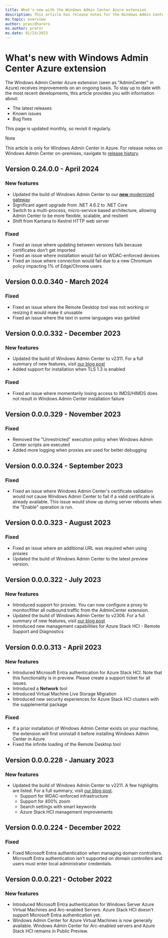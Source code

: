 ```yaml
---
title: What's new with the Windows Admin Center Azure extension
description: This article has release notes for the Windows Admin Center agent for Windows Admin Center in Azure.
ms.topic: overview
author: prasidharora
ms.author: praror
ms.date: 01/23/2023
---
```


# What's new with Windows Admin Center Azure extension

The Windows Admin Center Azure extension (seen as "AdminCenter" in Azure) receives improvements on an ongoing basis. To stay up to date with the most recent developments, this article provides you with information about:

- The latest releases
- Known issues
- Bug fixes

This page is updated monthly, so revisit it regularly.

> [!NOTE]
> This article is only for Windows Admin Center in Azure. For release notes on Windows Admin Center on-premises, navigate to [release history](/windows-server/manage/windows-admin-center/support/release-history).

## Version 0.24.0.0 - April 2024

### New features
- Updated the build of Windows Admin Center to our [**new** modernized gateway](https://aka.ms/WACModernizedGatewayDoc)
- Significant agent upgrade from .NET 4.6.2 to .NET Core
- Switch to a multi-process, micro-service based architecture, allowing Admin Center to be more flexible, scalable, and resilient
- Shift from Kantana to Kestrel HTTP web server

### Fixed
- Fixed an issue where updating between versions fails because certificates don't get imported
- Fixed an issue where installation would fail on WDAC-enforced devices
- Fixed an issue where connection would fail due to a new Chromium policy impacting 1% of Edge/Chrome users

## Version 0.0.0.340 - March 2024

### Fixed
- Fixed an issue where the Remote Desktop tool was not working or resizing it would make it unusable
- Fixed an issue where the text in some languages was garbled

## Version 0.0.0.332 - December 2023

### New features
- Updated the build of Windows Admin Center to v2311. For a full summary of new features, visit [our blog post](https://aka.ms/wac2311)
- Added support for installation when TLS 1.3 is enabled

### Fixed
- Fixed an issue where momentarily losing access to IMDS/HIMDS does not result in Windows Admin Center installation failure

## Version 0.0.0.329 - November 2023

### Fixed
- Removed the "Unrestricted" execution policy when Windows Admin Center scripts are executed
- Added more logging when proxies are used for better debugging

## Version 0.0.0.324 - September 2023

### Fixed
- Fixed an issue where Windows Admin Center's certificate validation would not cause Windows Admin Center to fail if a valid certificate is already available. This issue would show up during server reboots when the "Enable" operation is run.

## Version 0.0.0.323 - August 2023

### Fixed
- Fixed an issue where an additional URL was required when using proxies
- Updated the build of Windows Admin Center to the latest preview version.

## Version 0.0.0.322 - July 2023

### New features
- Introduced support for proxies. You can now configure a proxy to monitor/filter all outbound traffic from the AdminCenter extension.
- Updated the build of Windows Admin Center to v2306. For a full summary of new features, visit [our blog post](https://aka.ms/wac2306)
- Introduced new management capabilities for Azure Stack HCI - Remote Support and Diagnostics

## Version 0.0.0.313 - April 2023

### New features
- Introduced Microsoft Entra authentication for Azure Stack HCI. Note that this functionality is in preview. Please create a support ticket for all issues.
- Introduced a **Network** tool
- Introduced Virtual Machine Live Storage Migration
- Introduced new security experiences for Azure Stack HCI clusters with the supplemental package

### Fixed
- If a prior installation of Windows Admin Center exists on your machine, the extension will first uninstall it before installing Windows Admin Center in Azure
- Fixed the infinite loading of the Remote Desktop tool

## Version 0.0.0.228 - January 2023

### New features
- Updated the build of Windows Admin Center to v2211. A few highlights are listed. For a full summary, visit [our blog post](https://aka.ms/wac2211).
    - Support for WDAC-enforced infrastructure
    - Support for 400% zoom
    - Search settings with smart keywords
    - Azure Stack HCI management improvements

## Version 0.0.0.224 - December 2022

### Fixed

- Fixed Microsoft Entra authentication when managing domain controllers. Microsoft Entra authentication isn't supported on domain controllers and users must enter local administrator credentials.

## Version 0.0.0.221 - October 2022

### New features

- Introduced Microsoft Entra authentication for Windows Server Azure Virtual Machines and Arc-enabled Servers. Azure Stack HCI doesn't support Microsoft Entra authentication yet.
- Windows Admin Center for Azure Virtual Machines is now generally available. Windows Admin Center for Arc-enabled servers and Azure Stack HCI remains in Public Preview.
